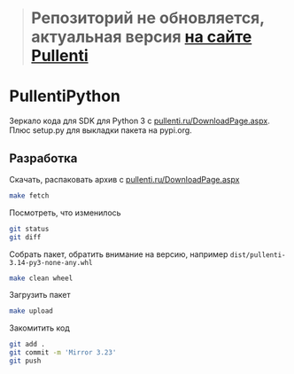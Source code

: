 > # Репозиторий не обновляется, актуальная версия <a href="http://www.pullenti.ru/Download">на сайте Pullenti</a> 

# PullentiPython

Зеркало кода для SDK для Python 3 с [pullenti.ru/DownloadPage.aspx](http://www.pullenti.ru/DownloadPage.aspx). Плюс setup.py для выкладки пакета на pypi.org.

## Разработка

Скачать, распаковать архив с [pullenti.ru/DownloadPage.aspx](http://www.pullenti.ru/DownloadPage.aspx)

```bash
make fetch
```

Посмотреть, что изменилось

```bash
git status
git diff
```

Собрать пакет, обратить внимание на версию, например `dist/pullenti-3.14-py3-none-any.whl`

```bash
make clean wheel
```

Загрузить пакет

```bash
make upload
```

Закомитить код

```bash
git add .
git commit -m 'Mirror 3.23'
git push
```
